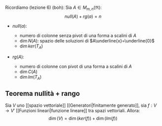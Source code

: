 Ricordiamo (lezione 6) (boh):
Sia $A\in M_{m,n}(\Re)$:
$$null(A)+rg(a)=n$$
- $null(a)$:
	- numero di colonne senza pivot di una forma a scalini di $A$
	- $\dim N(A)$: spazio delle soluzioni di $A\underline{x}=\underline{0}$
	- $\dim ker(T_{A})$

- $rg(A)$:
	- numero di colonne con pivot di una forma a scalini di $A$
	- $\dim C(A)$
	- $\dim Im(T_{A})$
## Teorema nullità + rango

Sia $V$ uno [[spazio vettoriale]] [[Generatori|finitamente generato]], sia $f:V\to V'$ [[Funzioni lineari|funzione lineare]] tra spazi vettoriali. Allora:
$$\dim(V)=\dim(ker(f))+\dim(Im(f))$$